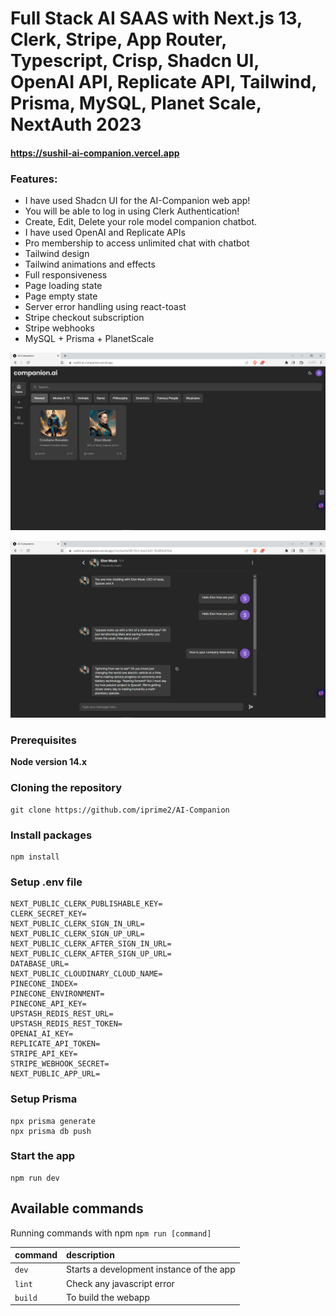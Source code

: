# Full Stack AI SAAS with Next.js 13, Clerk, Stripe, App Router, Typescript, Crisp, Shadcn UI, OpenAI API, Replicate API, Tailwind, Prisma, MySQL, Planet Scale, NextAuth 2023

#### https://sushil-ai-companion.vercel.app

### Features:

- I have used Shadcn UI for the AI-Companion web app!
- You will be able to log in using Clerk Authentication!
- Create, Edit, Delete your role model companion chatbot.
- I have used OpenAI and Replicate APIs
- Pro membership to access unlimited chat with chatbot
- Tailwind design
- Tailwind animations and effects
- Full responsiveness
- Page loading state
- Page empty state
- Server error handling using react-toast
- Stripe checkout subscription
- Stripe webhooks
- MySQL + Prisma + PlanetScale

![Screenshot](demo.png)

![Screenshot](demo1.png)

### Prerequisites

**Node version 14.x**

### Cloning the repository

```shell
git clone https://github.com/iprime2/AI-Companion
```

### Install packages

```shell
npm install
```

### Setup .env file

```
NEXT_PUBLIC_CLERK_PUBLISHABLE_KEY=
CLERK_SECRET_KEY=
NEXT_PUBLIC_CLERK_SIGN_IN_URL=
NEXT_PUBLIC_CLERK_SIGN_UP_URL=
NEXT_PUBLIC_CLERK_AFTER_SIGN_IN_URL=
NEXT_PUBLIC_CLERK_AFTER_SIGN_UP_URL=
DATABASE_URL=
NEXT_PUBLIC_CLOUDINARY_CLOUD_NAME=
PINECONE_INDEX=
PINECONE_ENVIRONMENT=
PINECONE_API_KEY=
UPSTASH_REDIS_REST_URL=
UPSTASH_REDIS_REST_TOKEN=
OPENAI_AI_KEY=
REPLICATE_API_TOKEN=
STRIPE_API_KEY=
STRIPE_WEBHOOK_SECRET=
NEXT_PUBLIC_APP_URL=
```
 
### Setup Prisma

```shell
npx prisma generate
npx prisma db push
```

### Start the app

```shell
npm run dev
```

## Available commands

Running commands with npm `npm run [command]`

| command         | description                              |
| :-------------- | :--------------------------------------- |
| `dev`           | Starts a development instance of the app |
| `lint`          | Check any javascript error               |
| `build`         | To build the webapp                      |
